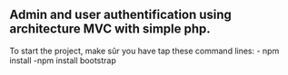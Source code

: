 <h2>Admin and user authentification using architecture MVC with simple php.</h2>
To start the project, make sûr you have tap these command lines:
  - npm install
  -npm install bootstrap
